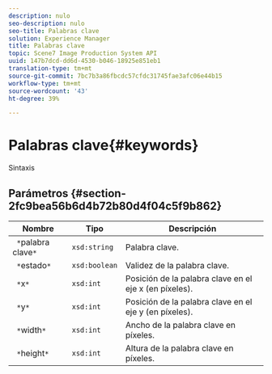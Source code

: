 ```yaml
---
description: nulo
seo-description: nulo
seo-title: Palabras clave
solution: Experience Manager
title: Palabras clave
topic: Scene7 Image Production System API
uuid: 147b7dcd-dd6d-4530-b046-18925e851eb1
translation-type: tm+mt
source-git-commit: 7bc7b3a86fbcdc57cfdc31745fae3afc06e44b15
workflow-type: tm+mt
source-wordcount: '43'
ht-degree: 39%

---
```



# Palabras clave{#keywords}

Sintaxis

## Parámetros {#section-2fc9bea56b6d4b72b80d4f04c5f9b862}

| Nombre | Tipo | Descripción |
|---|---|---|
| ` *`palabra clave`*` | `xsd:string` | Palabra clave. |
| ` *`estado`*` | `xsd:boolean` | Validez de la palabra clave. |
| ` *`x`*` | `xsd:int` | Posición de la palabra clave en el eje x (en píxeles). |
| ` *`y`*` | `xsd:int` | Posición de la palabra clave en el eje y (en píxeles). |
| ` *`width`*` | `xsd:int` | Ancho de la palabra clave en píxeles. |
| ` *`height`*` | `xsd:int` | Altura de la palabra clave en píxeles. |

